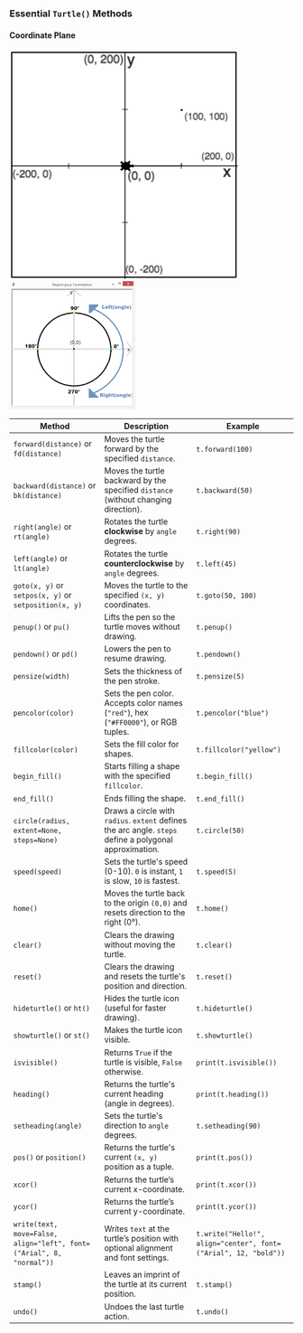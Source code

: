 ### **Essential `Turtle()` Methods**

#### Coordinate Plane
![Coordinate Plane](coordinateplane.png)
![Angle](angle.png)


| Method | Description | Example |
|---------|------------|---------|
| `forward(distance)` or `fd(distance)` | Moves the turtle forward by the specified `distance`. | `t.forward(100)` |
| `backward(distance)` or `bk(distance)` | Moves the turtle backward by the specified `distance` (without changing direction). | `t.backward(50)` |
| `right(angle)` or `rt(angle)` | Rotates the turtle **clockwise** by `angle` degrees. | `t.right(90)` |
| `left(angle)` or `lt(angle)` | Rotates the turtle **counterclockwise** by `angle` degrees. | `t.left(45)` |
| `goto(x, y)` or `setpos(x, y)` or `setposition(x, y)` | Moves the turtle to the specified `(x, y)` coordinates. | `t.goto(50, 100)` |
| `penup()` or `pu()` | Lifts the pen so the turtle moves without drawing. | `t.penup()` |
| `pendown()` or `pd()` | Lowers the pen to resume drawing. | `t.pendown()` |
| `pensize(width)` | Sets the thickness of the pen stroke. | `t.pensize(5)` |
| `pencolor(color)` | Sets the pen color. Accepts color names (`"red"`), hex (`"#FF0000"`), or RGB tuples. | `t.pencolor("blue")` |
| `fillcolor(color)` | Sets the fill color for shapes. | `t.fillcolor("yellow")` |
| `begin_fill()` | Starts filling a shape with the specified `fillcolor`. | `t.begin_fill()` |
| `end_fill()` | Ends filling the shape. | `t.end_fill()` |
| `circle(radius, extent=None, steps=None)` | Draws a circle with `radius`. `extent` defines the arc angle. `steps` define a polygonal approximation. | `t.circle(50)` |
| `speed(speed)` | Sets the turtle's speed (0-10). `0` is instant, `1` is slow, `10` is fastest. | `t.speed(5)` |
| `home()` | Moves the turtle back to the origin `(0,0)` and resets direction to the right (0°). | `t.home()` |
| `clear()` | Clears the drawing without moving the turtle. | `t.clear()` |
| `reset()` | Clears the drawing and resets the turtle's position and direction. | `t.reset()` |
| `hideturtle()` or `ht()` | Hides the turtle icon (useful for faster drawing). | `t.hideturtle()` |
| `showturtle()` or `st()` | Makes the turtle icon visible. | `t.showturtle()` |
| `isvisible()` | Returns `True` if the turtle is visible, `False` otherwise. | `print(t.isvisible())` |
| `heading()` | Returns the turtle's current heading (angle in degrees). | `print(t.heading())` |
| `setheading(angle)` | Sets the turtle's direction to `angle` degrees. | `t.setheading(90)` |
| `pos()` or `position()` | Returns the turtle's current `(x, y)` position as a tuple. | `print(t.pos())` |
| `xcor()` | Returns the turtle’s current x-coordinate. | `print(t.xcor())` |
| `ycor()` | Returns the turtle’s current y-coordinate. | `print(t.ycor())` |
| `write(text, move=False, align="left", font=("Arial", 8, "normal"))` | Writes `text` at the turtle’s position with optional alignment and font settings. | `t.write("Hello!", align="center", font=("Arial", 12, "bold"))` |
| `stamp()` | Leaves an imprint of the turtle at its current position. | `t.stamp()` |
| `undo()` | Undoes the last turtle action. | `t.undo()` |

